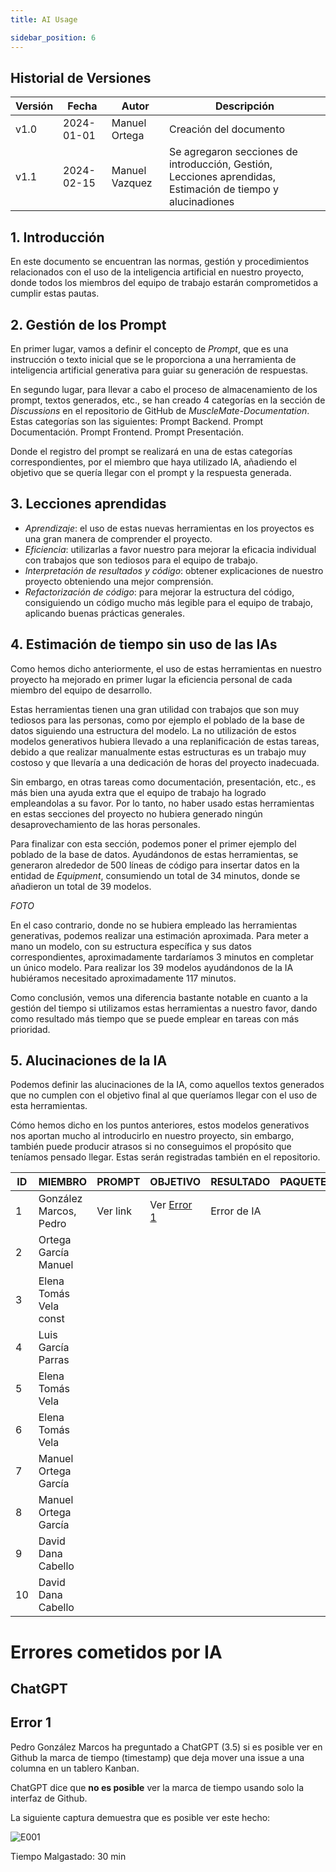 ```yaml
---
title: AI Usage

sidebar_position: 6
---
```



##  Historial de Versiones







| Versión | Fecha       | Autor      | Descripción                            |
|---------|-------------|------------|----------------------------------------|
| v1.0    | 2024-01-01  | Manuel Ortega    | Creación del documento                 |
| v1.1    | 2024-02-15  | Manuel Vazquez    | Se agregaron secciones de introducción, Gestión, Lecciones aprendidas, Estimación de tiempo y alucinadiones |




## 1. Introducción
En este documento se encuentran las normas, gestión y procedimientos relacionados con el uso de la inteligencia artificial en nuestro proyecto, donde todos los miembros del equipo de trabajo estarán comprometidos a cumplir estas pautas.

## 2. Gestión de los Prompt
En primer lugar, vamos a definir el concepto de _Prompt_, que es una instrucción o texto inicial que se le proporciona a una herramienta de inteligencia artificial generativa para guiar su generación de respuestas.

En segundo lugar, para llevar a cabo el proceso de almacenamiento de los prompt, textos generados, etc., se han creado 4 categorías en la sección de _Discussions_ en el repositorio de GitHub de _MuscleMate-Documentation_. Estas categorías son las siguientes:
Prompt Backend.
Prompt Documentación.
Prompt Frontend.
Prompt Presentación.

Donde el registro del prompt se realizará en una de estas categorías correspondientes, por el miembro que haya utilizado IA, añadiendo el objetivo que se quería llegar con el prompt y la respuesta generada.

## 3. Lecciones aprendidas
* *Aprendizaje*: el uso de estas nuevas herramientas en los proyectos es una gran manera de comprender el proyecto.
* *Eficiencia*: utilizarlas a favor nuestro para mejorar la eficacia individual con trabajos que son tediosos para el equipo de trabajo.
* *Interpretación de resultados y código*: obtener explicaciones de nuestro proyecto obteniendo una mejor comprensión.
* *Refactorización de código*: para mejorar la estructura del código, consiguiendo un código mucho más legible para el equipo de trabajo, aplicando buenas prácticas generales.

## 4. Estimación de tiempo sin uso de las IAs
Como hemos dicho anteriormente, el uso de estas herramientas en nuestro proyecto ha mejorado en primer lugar la eficiencia personal de cada miembro del equipo de desarrollo.

Estas herramientas tienen una gran utilidad con trabajos que son muy tediosos para las personas, como por ejemplo el poblado de la base de datos siguiendo una estructura del modelo. La no utilización de estos modelos generativos hubiera llevado a una replanificación de estas tareas, debido a que realizar manualmente estas estructuras es un trabajo muy costoso y que llevaría a una dedicación de horas del proyecto inadecuada. 

Sin embargo, en otras tareas como documentación, presentación, etc., es más bien una ayuda extra que el equipo de trabajo ha logrado empleandolas a su favor. Por lo tanto, no haber usado estas herramientas en estas secciones del proyecto no hubiera generado ningún desaprovechamiento de las horas personales. 

Para finalizar con esta sección, podemos poner el primer ejemplo del poblado de la base de datos. Ayudándonos de estas herramientas, se generaron alrededor de 500 líneas de código para insertar datos en la entidad de _Equipment_, consumiendo un total de 34 minutos, donde se añadieron un total de 39 modelos.  

*FOTO*

En el caso contrario, donde no se hubiera empleado las herramientas generativas, podemos realizar una estimación aproximada. Para meter a mano un modelo, con su estructura específica y sus datos correspondientes, aproximadamente tardaríamos 3 minutos en completar un único modelo. Para realizar los 39 modelos ayudándonos de la IA hubiéramos necesitado aproximadamente 117 minutos. 

Como conclusión, vemos una diferencia bastante notable en cuanto a la gestión del tiempo si utilizamos estas herramientas a nuestro favor, dando como resultado más tiempo que se puede emplear en tareas con más prioridad. 

## 5. Alucinaciones de la IA
Podemos definir las alucinaciones de la IA, como aquellos textos generados que no cumplen con el objetivo final al que queríamos llegar con el uso de esta herramientas. 

Cómo hemos dicho en los puntos anteriores, estos modelos generativos nos aportan mucho al introducirlo en nuestro proyecto, sin embargo, también puede producir atrasos si no conseguimos el propósito que teníamos pensado llegar. Estas serán registradas también en el repositorio.



| ID  | MIEMBRO                | PROMPT   | OBJETIVO                | RESULTADO   | PAQUETE | LINK                                                               |
| --- | ---------------------- | -------- | ----------------------- | ----------- | ------- | ------------------------------------------------------------------ |
| 1   | González Marcos, Pedro | Ver link | Ver [Error 1](#error-1) | Error de IA |         | https://chat.openai.com/share/4cc7a386-d0ea-40ca-b977-6bb327056ba7 |
| 2   | Ortega García Manuel   |          |                         |             |         |                                                                    |
| 3   | Elena Tomás Vela const |          |                         |             |         |                                                                    |
| 4   | Luis García Parras     |          |                         |             |         |                                                                    |
| 5   | Elena Tomás Vela       |          |                         |             |         |                                                                    |
| 6   | Elena Tomás Vela       |          |                         |             |         |                                                                    |
| 7   | Manuel Ortega García   |          |                         |             |         |                                                                    |
| 8   | Manuel Ortega García   |          |                         |             |         |                                                                    |
| 9   | David Dana Cabello     |          |                         |             |         |                                                                    |
| 10  | David Dana Cabello     |          |                         |             |         |                                                                    |

# Errores cometidos por IA

## ChatGPT

## Error 1

Pedro González Marcos ha preguntado a ChatGPT (3.5) si es posible ver en Github
la marca de tiempo (timestamp) que deja mover una issue a una columna en un tablero Kanban.

ChatGPT dice que **no es posible** ver la marca de tiempo usando solo la interfaz de Github.

La siguiente captura demuestra que es posible ver este hecho:

![E001](/img/ia/IA-Error-01.png)

Tiempo Malgastado: 30 min
